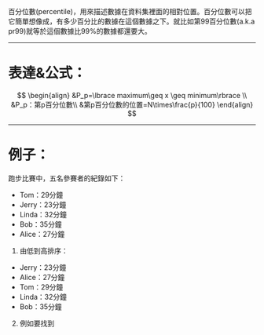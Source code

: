 百分位數(percentile)，用來描述數據在資料集裡面的相對位置。百分位數可以把它簡單想像成，有多少百分比的數據在這個數據之下。就比如第99百分位數(a.k.a pr99)就等於這個數據比99%的數據都還要大。
- - -
# 表達&公式：
$$
\begin{align}
&P_p=\lbrace maximum\geq x \geq minimum\rbrace
\\
&P_p：第p百分位數\\
&第p百分位數的位置=N\times\frac{p}{100}
\end{align}
$$
- - -
# 例子：
跑步比賽中，五名參賽者的紀錄如下：
- Tom：29分鐘
- Jerry：23分鐘
- Linda：32分鐘
- Bob：35分鐘
- Alice：27分鐘
1. 由低到高排序：

- Jerry：23分鐘
- Alice：27分鐘
- Tom：29分鐘
- Linda：32分鐘
- Bob：35分鐘

2. 例如要找到